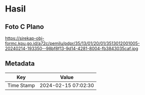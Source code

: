# Hasil

## Foto C Plano

https://sirekap-obj-formc.kpu.go.id/a72c/pemilu/pdpr/35/13/01/20/01/3513012001005-20240214-193350--98bf8f13-9d14-4281-8004-fb3843035caf.jpg


## Metadata

| Key        | Value               |
| ---------- | ------------------- |
| Time Stamp | 2024-02-15 07:02:30 |



